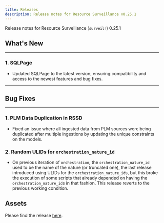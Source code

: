 ```yaml
---
title: Releases
description: Release notes for Resource Surveillance v0.25.1
---
```

Release notes for Resource Surveillance (`surveilr`) 0.25.1

## What's New
---

### 1. **SQLPage**
  - Updated SQLPage to the latest version, ensuring compatibility and access to the newest features and bug fixes.

---

## Bug Fixes
---
### 1. PLM Data Duplication in RSSD
 - Fixed an issue where all ingested data from PLM sources were being duplicated after multiple ingestions by updating the unique constraints on the models.

### 2. Random ULIDs for `orchestration_nature_id`
 - On previous iteration of `orchestration`, the `orchestration_nature_id` used to be the name of the nature (or truncated one), the last release introduced using ULIDs for the `orchestration_nature_id`s, but this broke the execution of some scripts that already depended on having the `orchestration_nature_id`s in that fashion. This release reverts to the previous working condition.

## Assets
Please find the release [here](https://github.com/opsfolio/releases.opsfolio.com/releases/tag/0.25.1).